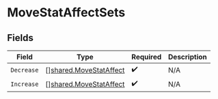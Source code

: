# MoveStatAffectSets


## Fields

| Field                                                                   | Type                                                                    | Required                                                                | Description                                                             |
| ----------------------------------------------------------------------- | ----------------------------------------------------------------------- | ----------------------------------------------------------------------- | ----------------------------------------------------------------------- |
| `Decrease`                                                              | [][shared.MoveStatAffect](../../../pkg/models/shared/movestataffect.md) | :heavy_check_mark:                                                      | N/A                                                                     |
| `Increase`                                                              | [][shared.MoveStatAffect](../../../pkg/models/shared/movestataffect.md) | :heavy_check_mark:                                                      | N/A                                                                     |